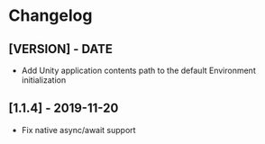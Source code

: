 # Changelog

## [VERSION] - DATE

- Add Unity application contents path to the default Environment initialization

## [1.1.4] - 2019-11-20

- Fix native async/await support